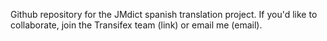 Github repository for the JMdict spanish translation project.
If you'd like to collaborate, join the Transifex team (link) or email me (email).
